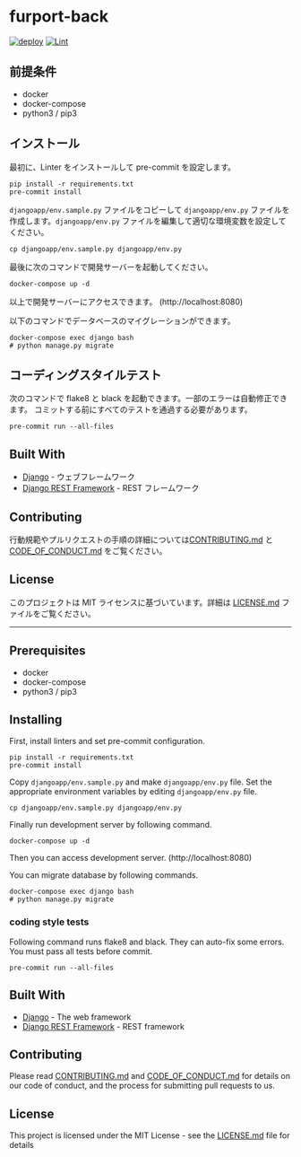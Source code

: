 # furport-back

[![deploy](https://github.com/lapi-hotel-group/furport-back/workflows/deploy/badge.svg)](https://github.com/lapi-hotel-group/furport-back/actions?query=workflow%3Adeploy)
[![Lint](https://github.com/lapi-hotel-group/furport-back/workflows/Lint/badge.svg)](https://github.com/lapi-hotel-group/furport-back/actions?query=workflow%3ALint)

## 前提条件

- docker
- docker-compose
- python3 / pip3

## インストール

最初に、Linter をインストールして pre-commit を設定します。

```
pip install -r requirements.txt
pre-commit install
```

`djangoapp/env.sample.py` ファイルをコピーして `djangoapp/env.py` ファイルを作成します。`djangoapp/env.py` ファイルを編集して適切な環境変数を設定してください。

```
cp djangoapp/env.sample.py djangoapp/env.py
```

最後に次のコマンドで開発サーバーを起動してください。

```
docker-compose up -d
```

以上で開発サーバーにアクセスできます。 (http://localhost:8080)

以下のコマンドでデータベースのマイグレーションができます。

```
docker-compose exec django bash
# python manage.py migrate
```

## コーディングスタイルテスト

次のコマンドで flake8 と black を起動できます。一部のエラーは自動修正できます。
コミットする前にすべてのテストを通過する必要があります。

```
pre-commit run --all-files
```

## Built With

- [Django](https://www.djangoproject.com/) - ウェブフレームワーク
- [Django REST Framework](https://www.django-rest-framework.org/) - REST フレームワーク

## Contributing

行動規範やプルリクエストの手順の詳細については[CONTRIBUTING.md](CONTRIBUTING.md) と [CODE_OF_CONDUCT.md](CODE_OF_CONDUCT.md) をご覧ください。

## License

このプロジェクトは MIT ライセンスに基づいています。詳細は [LICENSE.md](LICENSE.md) ファイルをご覧ください。

---

## Prerequisites

- docker
- docker-compose
- python3 / pip3

## Installing

First, install linters and set pre-commit configuration.

```
pip install -r requirements.txt
pre-commit install
```

Copy `djangoapp/env.sample.py` and make `djangoapp/env.py` file. Set the appropriate environment variables by editing `djangoapp/env.py` file.

```
cp djangoapp/env.sample.py djangoapp/env.py
```

Finally run development server by following command.

```
docker-compose up -d
```

Then you can access development server. (http://localhost:8080)

You can migrate database by following commands.

```
docker-compose exec django bash
# python manage.py migrate
```

### coding style tests

Following command runs flake8 and black. They can auto-fix some errors.
You must pass all tests before commit.

```
pre-commit run --all-files
```

## Built With

- [Django](https://www.djangoproject.com/) - The web framework
- [Django REST Framework](https://www.django-rest-framework.org/) - REST framework

## Contributing

Please read [CONTRIBUTING.md](CONTRIBUTING.md) and [CODE_OF_CONDUCT.md](CODE_OF_CONDUCT.md) for details on our code of conduct, and the process for submitting pull requests to us.

## License

This project is licensed under the MIT License - see the [LICENSE.md](LICENSE.md) file for details
